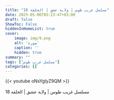 ```yaml
---
title: "مسلسل غريب طوس | ولاية عشق | الحلقة 18"
date: 2025-05-06T05:23:47+03:00
draft: false
ShowToc: False
hiddenInHomeList: true
cover:
    image: img/9.png
    alt: 'صورة'
    caption: ''
    hidden: true
summary: ""
tags: ["مسلسل غريب طوس"]
categories: []
---
```


{{< youtube oNsYgIyZ9QM >}}  
<br>
مسلسل غريب طوس | ولاية عشق | الحلقة 18
